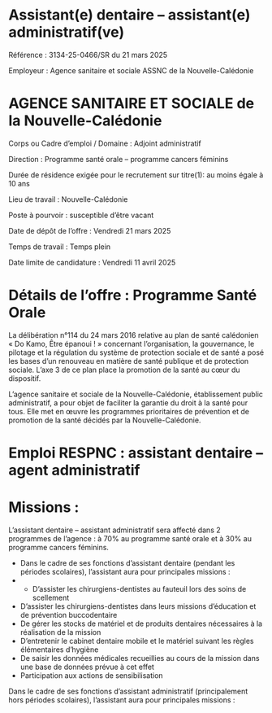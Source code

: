 # Assistant(e) dentaire – assistant(e) administratif(ve)

Référence : 3134-25-0466/SR du 21 mars 2025

Employeur : Agence sanitaire et sociale ASSNC de la Nouvelle-Calédonie

# AGENCE SANITAIRE ET SOCIALE de la Nouvelle-Calédonie

Corps ou Cadre d’emploi / Domaine : Adjoint administratif

Direction : Programme santé orale – programme cancers féminins

Durée de résidence exigée pour le recrutement sur titre(1): au moins égale à 10 ans

Lieu de travail : Nouvelle-Calédonie

Poste à pourvoir : susceptible d’être vacant

Date de dépôt de l’offre : Vendredi 21 mars 2025

Temps de travail : Temps plein

Date limite de candidature : Vendredi 11 avril 2025

# Détails de l’offre : Programme Santé Orale

La délibération n°114 du 24 mars 2016 relative au plan de santé calédonien « Do Kamo, Être épanoui ! » concernant l’organisation, la gouvernance, le pilotage et la régulation du système de protection sociale et de santé a posé les bases d’un renouveau en matière de santé publique et de protection sociale. L’axe 3 de ce plan place la promotion de la santé au cœur du dispositif.

L’agence sanitaire et sociale de la Nouvelle-Calédonie, établissement public administratif, a pour objet de faciliter la garantie du droit à la santé pour tous. Elle met en œuvre les programmes prioritaires de prévention et de promotion de la santé décidés par la Nouvelle-Calédonie.

# Emploi RESPNC : assistant dentaire – agent administratif

# Missions :

L’assistant dentaire – assistant administratif sera affecté dans 2 programmes de l’agence : à 70% au programme santé orale et à 30% au programme cancers féminins.

- Dans le cadre de ses fonctions d’assistant dentaire (pendant les périodes scolaires), l’assistant aura pour principales missions :
- - D’assister les chirurgiens-dentistes au fauteuil lors des soins de scellement
- D’assister les chirurgiens-dentistes dans leurs missions d’éducation et de prévention buccodentaire
- De gérer les stocks de matériel et de produits dentaires nécessaires à la réalisation de la mission
- D’entretenir le cabinet dentaire mobile et le matériel suivant les règles élémentaires d’hygiène
- De saisir les données médicales recueillies au cours de la mission dans une base de données prévue à cet effet
- Participation aux actions de sensibilisation

Dans le cadre de ses fonctions d’assistant administratif (principalement hors périodes scolaires), l’assistant aura pour principales missions :